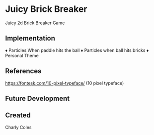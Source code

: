 # Juicy Brick Breaker

Juicy 2d Brick Breaker Game



## Implementation

♦ Particles When paddle hits the ball
♦ Particles when ball hits bricks
♦ Personal Theme 


## References
https://fontesk.com/10-pixel-typeface/ (10 pixel typeface)

## Future Development


## Created 
Charly Coles
